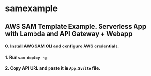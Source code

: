 # samexample
## AWS SAM Template Example. Serverless App with Lambda and API Gateway + Webapp

#### 0. [Install AWS SAM CLI](https://docs.aws.amazon.com/serverless-application-model/latest/developerguide/serverless-sam-cli-install.html) and configure AWS credentials.
#### 1. Run <code>sam deploy -g</code>
#### 2. Copy API URL and paste it in <code>App.Svelte</code> file. 

